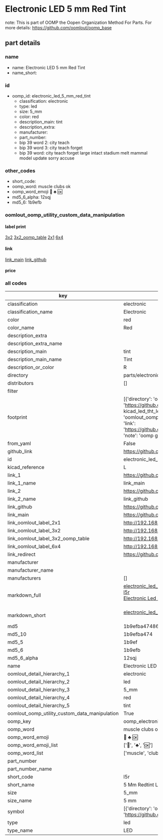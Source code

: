# Electronic LED 5 mm Red Tint  

note: This is part of OOMP the Oopen Organization Method For Parts. For more details: https://github.com/oomlout/oomp_base

##  part details
  







### name
* name: Electronic LED 5 mm Red Tint
* name_short: 
### id
* oomp_id: electronic_led_5_mm_red_tint
  * classification: electronic
  * type: led
  * size: 5_mm
  * color: red
  * description_main: tint
  * description_extra: 
  * manufacturer: 
  * part_number: 
  * bip 39 word 2: city teach
  * bip 39 word 3: city teach forget
  * bip 39 word: city teach forget large intact stadium melt mammal model update sorry accuse

### other_codes
* short_code: 
* oomp_word: muscle clubs ok
* oomp_word_emoji :muscle: :clubs: :ok:
* md5_6_alpha: 12sqj
* md5_6: 1b9efb






### oomlout_oomp_utility_custom_data_manipulation
#### label print
[3x2](http://192.168.1.245:1112/?label=oomp%2012sqj)
[3x2_oomp_table](http://192.168.1.108:1112/?label=oomp%2012sqj)
[2x1](http://192.168.1.242:1112/?label=oomp%2012sqj)
[6x4](http://192.168.1.55:1112/?label=oomp%2012sqj)    

#### link

[link_main](https://github.com/oomlout/oomlout_oomp_version_1_messy/tree/main/parts/electronic_led_5_mm_red_tint) [link_github](https://github.com/oomlout/oomlout_oomp_version_1_messy/tree/main/parts/electronic_led_5_mm_red_tint)                             

#### price







### all codes 
| key | value |  
| --- | --- |  
| classification | electronic |  
| classification_name | Electronic |  
| color | red |  
| color_name | Red |  
| description_extra |  |  
| description_extra_name |  |  
| description_main | tint |  
| description_main_name | Tint |  
| description_or_color | R  |  
| directory | parts/electronic_led_5_mm_red_tint |  
| distributors | [] |  
| filter |  |  
| footprint | [{'directory': 'oomlout_oomp_footprint_bot/footprints/kicad_led_tht_led_d5_0mm//working/working.kicad_mod', 'index': 0, 'link': 'https://github.com/oomlout/oomlout_oomp_footprint_bot/tree/main/foootprntss/kicad_led_tht_led_d5_0mm', 'note': 'source footprint kicad_led_tht_led_d5_0mm', 'oomp_key': 'oomp_kicad_led_tht_led_d5_0mm'}, {'directory': 'oomlout_oomp_footprint_bot/footprints/oomlout_oomlout_oomp_part_footprints_l5r_electronic_led_5_mm_red_tint//working/working.kicad_mod', 'index': 1, 'link': 'https://github.com/oomlout/oomlout_oomp_footprint_bot/tree/main/foootprntss/oomlout_oomlout_oomp_part_footprints_l5r_electronic_led_5_mm_red_tint', 'note': 'oomp generated footprint', 'oomp_key': 'oomp_oomlout_oomlout_oomp_part_footprints_l5r_electronic_led_5_mm_red_tint'}] |  
| from_yaml | False |  
| github_link | https://github.com/oomlout/oomlout_oomp_part_src/tree/main/parts/electronic_led_5_mm_red_tint |  
| id | electronic_led_5_mm_red_tint |  
| kicad_reference | L |  
| link_1 | https://github.com/oomlout/oomlout_oomp_version_1_messy/tree/main/parts/electronic_led_5_mm_red_tint |  
| link_1_name | link_main |  
| link_2 | https://github.com/oomlout/oomlout_oomp_version_1_messy/tree/main/parts/electronic_led_5_mm_red_tint |  
| link_2_name | link_github |  
| link_github | https://github.com/oomlout/oomlout_oomp_version_1_messy/tree/main/parts/electronic_led_5_mm_red_tint |  
| link_main | https://github.com/oomlout/oomlout_oomp_version_1_messy/tree/main/parts/electronic_led_5_mm_red_tint |  
| link_oomlout_label_2x1 | http://192.168.1.242:1112/?label=oomp%2012sqj |  
| link_oomlout_label_3x2 | http://192.168.1.245:1112/?label=oomp%2012sqj |  
| link_oomlout_label_3x2_oomp_table | http://192.168.1.108:1112/?label=oomp%2012sqj |  
| link_oomlout_label_6x4 | http://192.168.1.55:1112/?label=oomp%2012sqj |  
| link_redirect | https://github.com/oomlout/oomlout_oomp_version_1_messy/tree/main/parts/electronic_led_5_mm_red_tint |  
| manufacturer |  |  
| manufacturer_name |  |  
| manufacturers | [] |  
| markdown_full | [electronic_led_5_mm_red_tint](none)<br>[l5r](none)<br>[Electronic Led 5 Mm Red Tint](none)<br><br> |  
| markdown_short | [electronic_led_5_mm_red_tint](none)<br><br> |  
| md5 | 1b9efba47486b1574fbac7d2b6b7a14b |  
| md5_10 | 1b9efba474 |  
| md5_5 | 1b9ef |  
| md5_6 | 1b9efb |  
| md5_6_alpha | 12sqj |  
| name | Electronic LED 5 mm Red Tint |  
| oomlout_detail_hierarchy_1 | electronic |  
| oomlout_detail_hierarchy_2 | led |  
| oomlout_detail_hierarchy_3 | 5_mm |  
| oomlout_detail_hierarchy_4 | red |  
| oomlout_detail_hierarchy_5 | tint |  
| oomlout_oomp_utility_custom_data_manipulation | True |  
| oomp_key | oomp_electronic_led_5_mm_red_tint |  
| oomp_word | muscle clubs ok |  
| oomp_word_emoji | :muscle: :clubs: :ok: |  
| oomp_word_emoji_list | [':muscle:', ':clubs:', ':ok:'] |  
| oomp_word_list | ['muscle', 'clubs', 'ok'] |  
| part_number |  |  
| part_number_name |  |  
| short_code | l5r |  
| short_name | 5 Mm Redtint Led |  
| size | 5_mm |  
| size_name | 5 mm |  
| symbol | [{'directory': 'oomlout_oomp_symbol_bot/symbols/kicad_device_led//working/working.kicad_sym', 'index': 0, 'link': 'https://github.com/oomlout/oomlout_oomp_symbol_bot/tree/main/symbols/kicad_device_led', 'oomp_key': 'oomp_kicad_device_led'}] |  
| type | led |  
| type_name | LED |  
